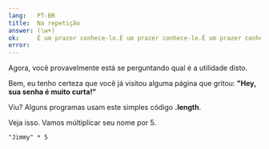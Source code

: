 ```yaml
---
lang:   PT-BR
title:  Na repetição
answer: (\w+)
ok:     É um prazer conhece-lo.É um prazer conhece-lo.É um prazer conhece-lo.
error:  
---
```


Agora, você provavelmente está se perguntando qual é a utilidade disto.

Bem, eu tenho certeza que você já visitou alguma página que gritou: __"Hey, sua senha é muito curta!"__

Viu? Alguns programas usam este simples  código __.length__.

Veja isso. Vamos múltiplicar seu nome por 5.

    "Jimmy" * 5
